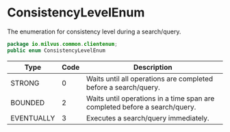 # ConsistencyLevelEnum

The enumeration for consistency level during a search/query.

```Java
package io.milvus.common.clientenum;
public enum ConsistencyLevelEnum
```

| **Type**   | **Code** | **Description**                                              |
| ---------- | -------- | ------------------------------------------------------------ |
| STRONG     | 0        | Waits until all operations are completed before a search/query. |
| BOUNDED    | 2        | Waits until operations in a time span are completed before a search/query. |
| EVENTUALLY | 3        | Executes a search/query immediately.                         |

